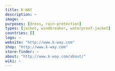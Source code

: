 ```yaml
---
title: K-WAY
description: ~
image: ~
purposes: [dress, rain-protection]
types: [jacket, windbreaker, waterproof-jacket]
countries: []
logo: ~
website: "http://www.k-way.com"
shop: "http://www.k-way.com"
store-finder: ~
about: "http://www.k-way.com/about/"
wiki: ~
---
```

